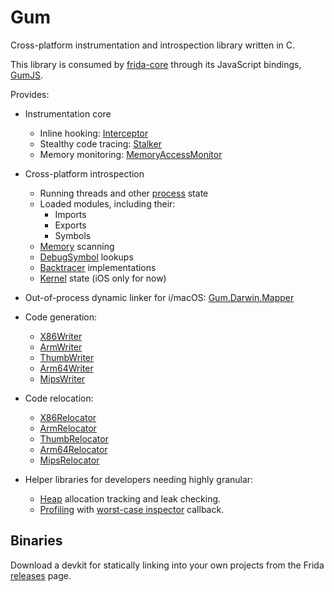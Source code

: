 # Gum

Cross-platform instrumentation and introspection library written in C.

This library is consumed by [frida-core][] through its JavaScript bindings,
[GumJS][].

Provides:

- Instrumentation core
  - Inline hooking: [Interceptor][]
  - Stealthy code tracing: [Stalker][]
  - Memory monitoring: [MemoryAccessMonitor][]

- Cross-platform introspection
  - Running threads and other [process][] state
  - Loaded modules, including their:
    - Imports
    - Exports
    - Symbols
  - [Memory][] scanning
  - [DebugSymbol][] lookups
  - [Backtracer][] implementations
  - [Kernel][] state (iOS only for now)

- Out-of-process dynamic linker for i/macOS: [Gum.Darwin.Mapper][]

- Code generation:
  - [X86Writer][]
  - [ArmWriter][]
  - [ThumbWriter][]
  - [Arm64Writer][]
  - [MipsWriter][]

- Code relocation:
  - [X86Relocator][]
  - [ArmRelocator][]
  - [ThumbRelocator][]
  - [Arm64Relocator][]
  - [MipsRelocator][]

- Helper libraries for developers needing highly granular:

  - [Heap][] allocation tracking and leak checking.
  - [Profiling][] with [worst-case inspector][] callback.

## Binaries

Download a devkit for statically linking into your own projects from the
Frida [releases][] page.


[frida-core]: https://github.com/frida/frida-core
[GumJS]: https://github.com/frida/frida-gum/tree/master/bindings/gumjs
[Interceptor]: https://github.com/frida/frida-gum/blob/master/gum/guminterceptor.h
[Stalker]: https://github.com/frida/frida-gum/blob/master/gum/gumstalker.h
[MemoryAccessMonitor]: https://github.com/frida/frida-gum/blob/master/gum/gummemoryaccessmonitor.h
[process]: https://github.com/frida/frida-gum/blob/master/gum/gumprocess.h
[Memory]: https://github.com/frida/frida-gum/blob/master/gum/gummemory.h
[DebugSymbol]: https://github.com/frida/frida-gum/blob/master/gum/gumsymbolutil.h
[Backtracer]: https://github.com/frida/frida-gum/blob/master/gum/gumbacktracer.h
[Kernel]: https://github.com/frida/frida-gum/blob/master/gum/gumkernel.h
[Gum.Darwin.Mapper]: https://github.com/frida/frida-gum/blob/master/gum/backend-darwin/gumdarwinmapper.h
[X86Writer]: https://github.com/frida/frida-gum/blob/master/gum/arch-x86/gumx86writer.h
[ArmWriter]: https://github.com/frida/frida-gum/blob/master/gum/arch-arm/gumarmwriter.h
[ThumbWriter]: https://github.com/frida/frida-gum/blob/master/gum/arch-arm/gumthumbwriter.h
[Arm64Writer]: https://github.com/frida/frida-gum/blob/master/gum/arch-arm64/gumarm64writer.h
[MipsWriter]: https://github.com/frida/frida-gum/blob/master/gum/arch-mips/gummipswriter.h
[X86Relocator]: https://github.com/frida/frida-gum/blob/master/gum/arch-x86/gumx86relocator.h
[ArmRelocator]: https://github.com/frida/frida-gum/blob/master/gum/arch-arm/gumarmrelocator.h
[ThumbRelocator]: https://github.com/frida/frida-gum/blob/master/gum/arch-arm/gumthumbrelocator.h
[Arm64Relocator]: https://github.com/frida/frida-gum/blob/master/gum/arch-arm64/gumarm64relocator.h
[MipsRelocator]: https://github.com/frida/frida-gum/blob/master/gum/arch-mips/gummipsrelocator.h
[Heap]: https://github.com/frida/frida-gum/tree/master/libs/gum/heap
[Profiling]: https://github.com/frida/frida-gum/tree/master/libs/gum/prof
[worst-case inspector]: https://github.com/frida/frida-gum/blob/7e4c5b547b035ae05d2f9e160652101bf741e6c3/libs/gum/prof/gumprofiler.h#L40-L42
[releases]: https://github.com/frida/frida/releases.
